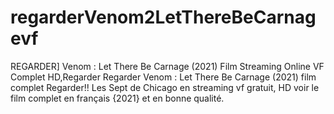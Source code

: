 # regarderVenom2LetThereBeCarnagevf
REGARDER] Venom : Let There Be Carnage (2021) Film Streaming Online VF Complet HD,Regarder Regarder Venom : Let There Be Carnage (2021) film complet Regarder!! Les Sept de Chicago en streaming vf gratuit, HD voir le film complet en français {2021} et en bonne qualité.
